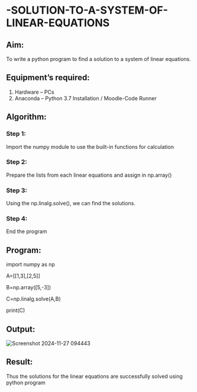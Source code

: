 # -SOLUTION-TO-A-SYSTEM-OF-LINEAR-EQUATIONS
## Aim:
To write a python program to find a solution to a system of linear equations.
## Equipment’s required:
1. 	Hardware – PCs
2. 	Anaconda – Python 3.7 Installation / Moodle-Code Runner
## Algorithm:
### Step 1: 
Import the numpy module to use the built-in functions for calculation
### Step 2: 
Prepare the lists from each linear equations and assign in np.array()
### Step 3: 
Using the np.linalg.solve(), we can find the solutions.
### Step 4: 
End the program
## Program:
import numpy as np

A=[[1,3],[2,5]]

B=np.array([5,-3])

C=np.linalg.solve(A,B)

print(C)

## Output:
![Screenshot 2024-11-27 094443](https://github.com/user-attachments/assets/dfb060dc-c1a6-4206-a21e-eecc1529b76c)

## Result: 
Thus the solutions for the linear equations are successfully solved using python program

